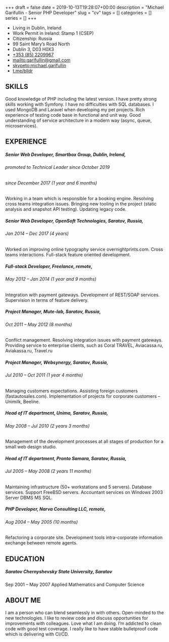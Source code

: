 +++ 
draft = false
date = 2019-10-13T19:28:07+00:00
description = "Michael Garifullin - Senior PHP Developer"
slug = "cv"
tags = []
categories = []
series = []
+++

* Living in Dublin, Ireland
* Work Permit in Ireland: Stamp 1 (CSEP)
* Citizenship: Russia
* 99 Saint Mary’s Road North
* Dublin 3, D03 H0X3
* [+353 (85) 2209967](tel://+353852209967)
* [mailto:garifullin@gmail.com](mailto:garifullin@gmail.com)
* [skypeto:michael.garifullin](skype:michael.garifullin?call)
* [t.me/blldr](https://t.me/blldr)


## SKILLS
Good knowledge of PHP including the latest version. I have pretty strong skills working with Symfony. I have no difficulties with SQL databases. I used MongoDB and Laravel when developing my pet projects. Rich experience of testing code base in functional and unit way. Good understanding of service architecture in a modern way (async, queue, microservices).

## EXPERIENCE
##### Senior Web Developer, Smartbox Group, Dublin, Ireland,
###### promoted to Technical Leader since October 2019
###### since December 2017 (1 year and 6 months)
Working in a team which is responsible for a booking engine. Resolving cross teams integration issues. Bringing new tooling in the project (static analysis and snapshot API testing). Updating legacy code.

##### Senior Web Developer, OpenSoft Technologies, Saratov, Russia,
###### Jan 2014 – Dec 2017 (4 years)
Worked on improving online typography service overnightprints.com. Cross teams interactions.
Full-stack feature oriented development.

##### Full-stack Developer, Freelance, remote,
###### May 2012 – Jan 2014 (1 year and 9 months)
Integration with payment gateways. Development of REST/SOAP services. Supervision in terms of feature delivery.

##### Project Manager, Mute-lab, Saratov, Russia,
###### Oct 2011 – May 2012 (8 months)
Conflict management. Resolving integration issues with payment gateways.
Providing service to enterprise clients, such as Coral TRAVEL, Aviacassa.ru, Aviakassa.ru, Travel.ru

##### Project Manager, Websynergy, Saratov, Russia,
###### Jul 2010 – Oct 2011 (1 year 4 months)
Managing customers expectations. Assisting foreign customers (fastautosales.com).
Implementation of projects for corporate customers – Unimilk, Beeline.

##### Head of IT department, Unima, Saratov, Russia,
###### May 2008 – Jul 2010 (2 years 3 months)
Management of the development processes at all stages of production for a small web design studio.

##### Head of IT department, Pronto Samara, Saratov, Russia,
###### Jul 2005 – May 2008 (2 years 11 months)
Maintaining infrastructure (50+ workstations and 5 servers).
Database services. Support FreeBSD servers. Accountant services on Windows 2003 Server DBMS MS SQL.

##### PHP Developer, Narva Consulting LLC, remote,
###### Aug 2004 – May 2005 (10 months)
Refactoring a corporate site. Development tools intra-corporate information exchange between remote agents.

## EDUCATION
##### Saratov Chernyshevsky State University, Saratov
Sep 2001 – May 2007 Applied Mathematics and Computer Science

## ABOUT ME

I am a person who can blend seamlessly in with others. Open-minded to the new technologies.
I like to review code and discuss opportunities for improvements with colleagues. 
Love what I am doing. I’m addicted to clean code with good test coverage. 
I really like to have stable bulletproof code which is delivering with CI/CD.
